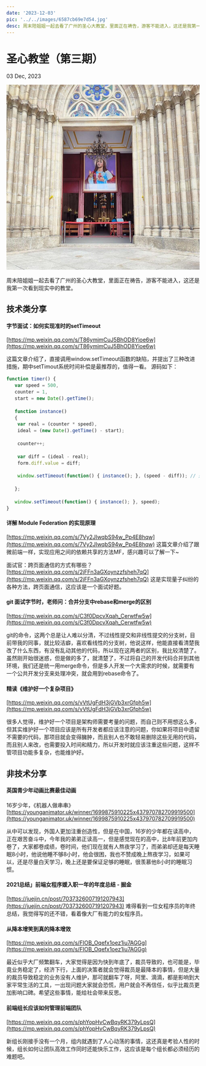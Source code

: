 ```yaml
---
date: '2023-12-03'
pic: '../../images/6587cb69e7d54.jpg'
desc: 周末陪姐姐一起去看了广州的圣心大教堂，里面正在祷告，游客不能进入，这还是我第一次看到现实中的教堂。
---
```

# 圣心教堂（第三期）

03 Dec, 2023

![Snipaste_2023-12-03_21-44-52.jpg](../../images/6587cb69e7d54.jpg)

周末陪姐姐一起去看了广州的圣心大教堂，里面正在祷告，游客不能进入，这还是我第一次看到现实中的教堂。

## 技术类分享

#### 字节面试：如何实现准时的setTimeout  
[https://mp.weixin.qq.com/s/T86ymimCuJ5BhOD8Yioe6w](https://mp.weixin.qq.com/s/T86ymimCuJ5BhOD8Yioe6w)

这篇文章介绍了，直接调用window.setTimeout函数的缺陷，并提出了三种改进措施，期中setTimout系统时间补偿是最推荐的，值得一看。
源码如下：

```javascript
function timer() { 
   var speed = 500, 
   counter = 1,  
   start = new Date().getTime(); 
    
   function instance() 
   { 
    var real = (counter * speed), 
    ideal = (new Date().getTime() - start); 
     
    counter++; 
 
    var diff = (ideal - real); 
    form.diff.value = diff; 
 
    window.setTimeout(function() { instance(); }, (speed - diff)); // 通过系统时间进行修复 
 
   }; 
    
   window.setTimeout(function() { instance(); }, speed); 
} 
```


#### 详解 Module Federation 的实现原理  
[https://mp.weixin.qq.com/s/7Vy2JIwqbS94w_Pp4E8hqw](https://mp.weixin.qq.com/s/7Vy2JIwqbS94w_Pp4E8hqw)
这篇文章介绍了跟微前端一样，实现应用之间的依赖共享的方法MF，感兴趣可以了解一下~


 面试官：跨页面通信的方式有哪些？  
[https://mp.weixin.qq.com/s/2jFFn3aGXoynzzfsheh7qQ](https://mp.weixin.qq.com/s/2jFFn3aGXoynzzfsheh7qQ)
这是实现量子纠纷的各种方法，跨页面通信，这应该是一个面试好题。


#### git 面试字节时，老师问：合并分支中rebase和merge的区别  
[https://mp.weixin.qq.com/s/C3f0DpcvXqah_Cerwtfw5w](https://mp.weixin.qq.com/s/C3f0DpcvXqah_Cerwtfw5w)

git的命令，这两个总是让人难以分清，不过线性提交和非线性提交的分支树，目前带我的同事，就比较洁癖，喜欢看线性的分支树，他说这样，他能直接看清楚我改了什么东西，有没有乱动其他的代码，所以现在这两者的区别，我比较清楚了。虽然刚开始很迷惑，但是做的多了，就清楚了，不过将自己的开发代码合并到其他环境，我们还是统一用merge命令，但是多人开发一个大需求的时候，就需要有一个公共开发分支来处理冲突，就会用到rebase命令了。



#### 精读《维护好一个复杂项目》  
[https://mp.weixin.qq.com/s/vVtUgFdH3jGVb3xrGfph5w](https://mp.weixin.qq.com/s/vVtUgFdH3jGVb3xrGfph5w)

很多人觉得，维护好一个项目是架构师需要考量的问题，而自己则不用想这么多，但其实维护好一个项目应该是所有开发者都应该注意的问题，你如果将项目中遗留不需要的代码，那项目就会变得臃肿，而且别人也不敢轻易删除这些无用的代码，而且别人来改，也需要投入时间和精力，所以开发时就应该注重这些问题，这样不管项目功能多复杂，也能维护好。

## 非技术分享


#### 英国青少年动画比赛最佳动画
16岁少年，《机器人做串串》
[https://younganimator.uk/winner/1699875910225x437970782709919500](https://younganimator.uk/winner/1699875910225x437970782709919500)

从中可以发现，外国人更加注重创造性，但是在中国，16岁的少年都在读高中，正在艰苦奋斗中，今年我的弟弟正读高一，但是感觉现在的高中，比8年前更加内卷了，大家都卷成绩，卷时间，他们现在就有人熬夜学习了，而弟弟却还是每天睡眠8小时，他说他睡不够8小时，他会很困，我也不赞成晚上熬夜学习，如果可以，还是尽量白天学习，晚上还是要保证足够的睡眠，很羡慕他8小时的睡眠习惯。



#### 2021总结」前端女程序媛入职一年的年度总结 - 掘金  

[https://juejin.cn/post/7037326007191207943](https://juejin.cn/post/7037326007191207943)
难得看到一位女程序员的年终总结，我觉得写的还不错，看着像大厂有能力的女程序员。

#### 从降本增笑到真的降本增效  
[https://mp.weixin.qq.com/s/FIOB_Oqefx1oez1iu7AGGg](https://mp.weixin.qq.com/s/FIOB_Oqefx1oez1iu7AGGg)

最近似乎大厂频繁翻车，大家觉得是因为快到年底了，裁员导致的，也可能是，毕竟业务稳定了，经济下行，上面的决策者就会觉得裁员是最降本的事情，但是大量的裁员导致稳定的业务没有人维护，那可就翻车了呀，阿里、滴滴，都是影响到大家平常生活的工具，一出现问题大家就会恐慌，用户就会不再信任，似乎比裁员更加影响口碑。希望这些事情，能给社会带来反思。


#### 前端组长应该如何管理前端团队  
[https://mp.weixin.qq.com/s/phYopHvCwBqyRK379yLpsQ](https://mp.weixin.qq.com/s/phYopHvCwBqyRK379yLpsQ)


新组长刚接手没有一个月，组内就遇到了人心动荡的事情，这还真是考验人性的时候，组长如何让团队高效工作同时还能快乐工作，这应该是每个组长都必须经历的难题吧。


